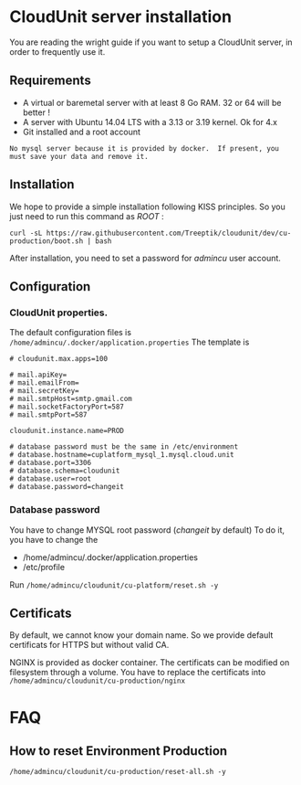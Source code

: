 # CloudUnit server installation

You are reading the wright guide if you want to setup a CloudUnit server, in order to frequently use it. 

## Requirements

* A virtual or baremetal server with at least 8 Go RAM. 32 or 64 will be better !
* A server with Ubuntu 14.04 LTS with a 3.13 or 3.19 kernel. Ok for 4.x
* Git installed and a root account

```No mysql server because it is provided by docker.  If present, you must save your data and remove it. ```

## Installation

We hope to provide a simple installation following KISS principles.
So you just need to run this command as *ROOT* :

```
curl -sL https://raw.githubusercontent.com/Treeptik/cloudunit/dev/cu-production/boot.sh | bash
```

After installation, you need to set a password for *admincu* user account. 

## Configuration

### CloudUnit properties.

The default configuration files is `/home/admincu/.docker/application.properties`
The template is 

```
# cloudunit.max.apps=100

# mail.apiKey=
# mail.emailFrom=
# mail.secretKey=
# mail.smtpHost=smtp.gmail.com
# mail.socketFactoryPort=587
# mail.smtpPort=587

cloudunit.instance.name=PROD

# database password must be the same in /etc/environment
# database.hostname=cuplatform_mysql_1.mysql.cloud.unit
# database.port=3306
# database.schema=cloudunit
# database.user=root
# database.password=changeit

```

### Database password 

You have to change MYSQL root password (*changeit* by default)
To do it, you have to change the 
* /home/admincu/.docker/application.properties
* /etc/profile

Run `/home/admincu/cloudunit/cu-platform/reset.sh -y`

## Certificats

By default, we cannot know your domain name. 
So we provide default certificats for HTTPS but without valid CA.

NGINX is provided as docker container. The certificats can be modified on filesystem through a volume.
You have to replace the certificats into `/home/admincu/cloudunit/cu-production/nginx`

# FAQ

## How to reset Environment Production

```
/home/admincu/cloudunit/cu-production/reset-all.sh -y
```



